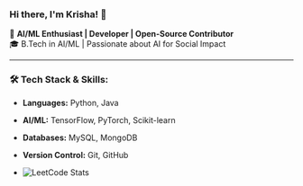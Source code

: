 ### Hi there, I'm Krisha! 👋

🚀 **AI/ML Enthusiast | Developer | Open-Source Contributor**  
🎓 B.Tech in AI/ML | Passionate about AI for Social Impact

---

### 🛠️ Tech Stack & Skills:
- **Languages:** Python, Java
- **AI/ML:** TensorFlow, PyTorch, Scikit-learn
- **Databases:** MySQL, MongoDB
- **Version Control:** Git, GitHub

- ![LeetCode Stats](https://leetcard.jacoblin.cool/D6gbkSADqm?theme=dark&font=Karma)

